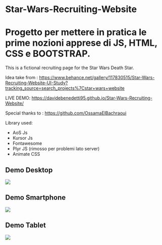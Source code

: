 # Star-Wars-Recruiting-Website

# Progetto per mettere in pratica le prime nozioni apprese di JS, HTML, CSS e BOOTSTRAP.

This is a fictional recruiting page for the Star Wars Death Star.

Idea take from : https://www.behance.net/gallery/117830515/Star-Wars-Recruiting-Website-UI-Study?tracking_source=search_projects%7Cstar+wars+website

LIVE DEMO: https://davidebenedetti95.github.io/Star-Wars-Recruiting-Website/

Special thanks to : https://github.com/OssamaElBachraoui

Library used:

- AoS Js
- Kursor Js
- Fontawesome
- Plyr JS (rimosso per problemi lato server)
- Animate CSS

## Demo Desktop
![](https://github.com/DavideBenedetti95/Star-Wars-Recruiting-Website/blob/main/Demo/Desktop_Demo.gif)

## Demo Smartphone
![](https://github.com/DavideBenedetti95/Star-Wars-Recruiting-Website/blob/main/Demo/Smartphone_Demo.gif)

## Demo Tablet
![](https://github.com/DavideBenedetti95/Star-Wars-Recruiting-Website/blob/main/Demo/Tablet_Demo.gif)
